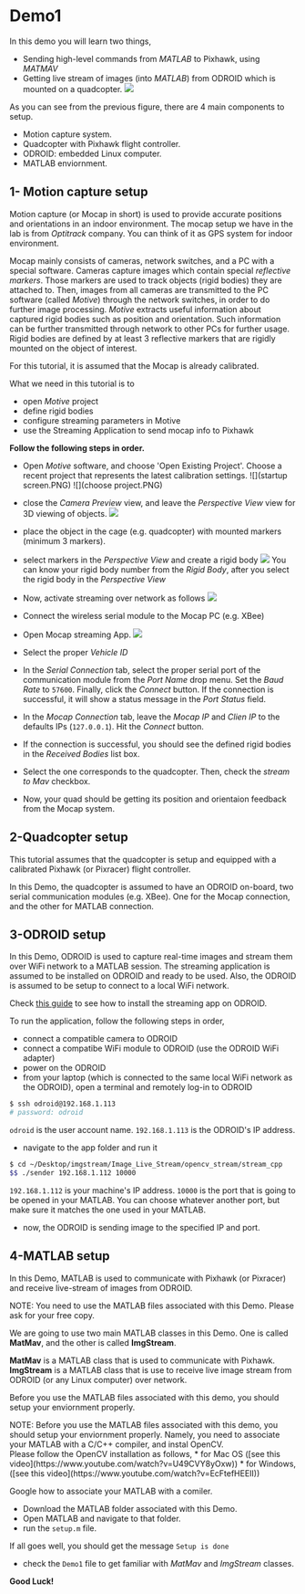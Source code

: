 # Demo1
In this demo you will learn two things,
* Sending high-level commands  from *MATLAB* to Pixhawk, using *MATMAV*
* Getting live stream of images (into *MATLAB*) from ODROID which is mounted on a quadcopter.
![](demo1.png)

As you can see from the previous figure, there are 4 main components to setup.
* Motion capture system.
* Quadcopter with Pixhawk flight controller.
* ODROID: embedded Linux computer.
* MATLAB enviornment.

## 1- Motion capture setup
Motion capture (or Mocap in short) is used to provide accurate positions and orientations in an indoor environment. The mocap setup we have in the lab is from *Optitrack* company. You can think of it as GPS system for indoor environment. 

Mocap mainly consists of cameras, network switches, and a PC with a special software. Cameras capture images which contain special *reflective markers*. Those markers are used to track objects (rigid bodies) they are attached to. Then, images from all cameras are transmitted to the PC software (called *Motive*) through the network switches, in order to do further image processing. *Motive* extracts useful information about captured rigid bodies such as position and orientation. Such information can be further transmitted through network to other PCs for further usage. Rigid bodies are defined by at least 3 reflective markers that are rigidly mounted on the object of interest.

For this tutorial, it is assumed that the Mocap is already calibrated.

What we need in this tutorial is to
* open *Motive* project
* define rigid bodies
* configure streaming parameters in Motive
* use the Streaming Application to send mocap info to Pixhawk


**Follow the following steps in order.**

* Open *Motive* software, and choose 'Open Existing Project'. Choose a recent project that represents the latest calibration settings.
![](startup screen.PNG)
![](choose project.PNG)

* close the *Camera Preview* view, and leave the *Perspective View* view for 3D viewing of objects.
 ![](motive1.PNG)
* place the object in the cage (e.g. quadcopter) with mounted markers (minimum 3 markers).
* select markers in the *Perspective View* and create a rigid body
![](createRigidbody.png)
You can know your rigid body number from the *Rigid Body*, after you select the rigid body in the *Perspective View*

* Now, activate streaming over network as follows
 ![](motiveStreamTab.PNG)
* Connect the wireless serial module to the Mocap PC (e.g. XBee)
* Open Mocap streaming App.
![](mocapstream.PNG)
* Select the proper *Vehicle ID*
* In the *Serial Connection* tab, select the proper serial port of the communication module from the *Port Name* drop menu. Set the *Baud Rate* to `57600`. Finally, click the *Connect* button. If the connection is successful, it will show a status message in the *Port Status* field.
* In the *Mocap Connection* tab, leave the *Mocap IP* and *Clien IP* to the defaults IPs (`127.0.0.1`). Hit the *Connect* button.
* If the connection is successful, you should see the defined rigid bodies in the *Received Bodies* list box.
* Select the one corresponds to the quadcopter. Then, check the *stream to Mav* checkbox.
* Now, your quad should be getting its position and orientaion feedback from the Mocap system.

## 2-Quadcopter setup
This tutorial assumes that the quadcopter is setup and equipped with a calibrated Pixhawk (or Pixracer) flight controller.

In this Demo, the quadcopter is assumed to have an ODROID on-board, two serial communication modules (e.g. XBee). One for the Mocap connection, and the other for MATLAB connection.

## 3-ODROID setup
In this Demo, ODROID is used to capture real-time images and stream them over WiFi network to a MATLAB session. The streaming application is assumed to be installed on ODROID and ready to be used. Also, the ODROID is assumed to be setup to connect to a local WiFi network.

Check [this guide](https://github.com/mzahana/Image_Live_Stream) to see how to install the streaming app on ODROID.

To run the application, follow the following steps in order,
* connect a compatible camera to ODROID
* connect a compatibe WiFi module to ODROID (use the ODROID WiFi adapter)
* power on the ODROID
* from your laptop (which is connected to the same local WiFi network as the ODROID), open a terminal and remotely log-in to ODROID

```sh
$ ssh odroid@192.168.1.113
# password: odroid
```
`odroid` is the user account name. `192.168.1.113` is the ODROID's IP address.
* navigate to the app folder and run it

```sh
$ cd ~/Desktop/imgstream/Image_Live_Stream/opencv_stream/stream_cpp
$$ ./sender 192.168.1.112 10000
```
`192.168.1.112` is your machine's IP address. `10000` is the port that is going to be opened in your MATLAB. You can choose whatever another port, but make sure it matches the one used in your MATLAB.
* now, the ODROID is sending image to the specified IP and port.

## 4-MATLAB setup
In this Demo, MATLAB is used to communicate with Pixhawk (or Pixracer) and receive live-stream of images from ODROID.

<div class="warning">
NOTE: You need to use the MATLAB files associated with this Demo. Please ask for your free copy.
</div>

We are going to use two main MATLAB classes in this Demo. One is called **MatMav**, and the other is called **ImgStream**.

**MatMav** is a MATLAB class that is used to communicate with Pixhawk. **ImgStream** is a MATLAB class that is use to receive live image stream from ODROID (or any Linux computer) over network.

Before you use the MATLAB files associated with this demo, you should setup your enviornment properly. 
<div class="warning">
NOTE: Before you use the MATLAB files associated with this demo, you should setup your enviornment properly. Namely, you need to associate your MATLAB with a C/C++ compiler, and instal OpenCV.
</div>
Please follow the OpenCV installation as follows,
* for Mac OS ([see this video](https://www.youtube.com/watch?v=U49CVY8yOxw))
* for Windows, ([see this video](https://www.youtube.com/watch?v=EcFtefHEEII))

Google how to associate your MATLAB with a comiler.

* Download the MATLAB folder associated with this Demo.
* Open MATLAB and navigate to that folder.
* run the `setup.m` file.

If all goes well, you should get the message `Setup is done`
* check the `Demo1` file to get familiar with *MatMav* and *ImgStream* classes.

**Good Luck!**
